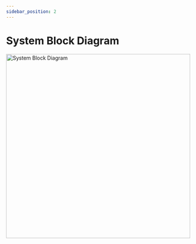 ```yaml
---
sidebar_position: 2
---
```


# System Block Diagram

<img src="https://github.com/Capstone-Projects-2023-Spring/project-virtual-pet/blob/main/documentation/docs/requirements/system_block_diagram_2-5-23.png" width="500;" height="500;" alt="System Block Diagram"/>
